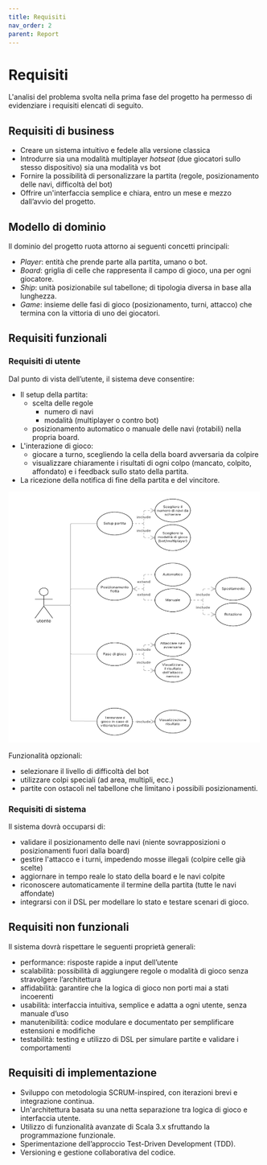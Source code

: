```yaml
---
title: Requisiti
nav_order: 2
parent: Report
---
```


# Requisiti
L'analisi del problema svolta nella prima fase del progetto ha permesso di evidenziare i requisiti elencati di seguito.

## Requisiti di business
- Creare un sistema intuitivo e fedele alla versione classica
- Introdurre sia una modalità multiplayer _hotseat_ (due giocatori sullo stesso dispositivo) sia una modalità vs bot
- Fornire la possibilità di personalizzare la partita (regole, posizionamento delle navi, difficoltà del bot)
- Offrire un'interfaccia semplice e chiara, entro un mese e mezzo dall’avvio del progetto.

## Modello di dominio
Il dominio del progetto ruota attorno ai seguenti concetti principali:

- _Player_: entità che prende parte alla partita, umano o bot.
- _Board_: griglia di celle che rappresenta il campo di gioco, una per ogni giocatore.
- _Ship_: unità posizionabile sul tabellone; di tipologia diversa in base alla lunghezza.
- _Game_: insieme delle fasi di gioco (posizionamento, turni, attacco) che termina con la vittoria di uno dei giocatori.

## Requisiti funzionali
### Requisiti di utente
Dal punto di vista dell’utente, il sistema deve consentire:
- Il setup della partita:
  - scelta delle regole
    - numero di navi
    - modalità (multiplayer o contro bot)
  - posizionamento automatico o manuale delle navi (rotabili) nella propria board.
- L'interazione di gioco:
  - giocare a turno, scegliendo la cella della board avversaria da colpire
  - visualizzare chiaramente i risultati di ogni colpo (mancato, colpito, affondato) 
  e i feedback sullo stato della partita.
- La ricezione della notifica di fine della partita e del vincitore.

<img src="../assets/img/use-case-diagram.png" alt="Battleship Game" width="500px" height="500px" />

Funzionalità opzionali:
- selezionare il livello di difficoltà del bot
- utilizzare colpi speciali (ad area, multipli, ecc.)
- partite con ostacoli nel tabellone che limitano i possibili posizionamenti.

### Requisiti di sistema
Il sistema dovrà occuparsi di:
- validare il posizionamento delle navi (niente sovrapposizioni o posizionamenti fuori dalla board)
- gestire l'attacco e i turni, impedendo mosse illegali (colpire celle già scelte)
- aggiornare in tempo reale lo stato della board e le navi colpite
- riconoscere automaticamente il termine della partita (tutte le navi affondate)
- integrarsi con il DSL per modellare lo stato e testare scenari di gioco.

## Requisiti non funzionali
Il sistema dovrà rispettare le seguenti proprietà generali:
- performance: risposte rapide a input dell’utente
- scalabilità: possibilità di aggiungere regole o modalità di gioco senza stravolgere l’architettura
- affidabilità: garantire che la logica di gioco non porti mai a stati incoerenti
- usabilità: interfaccia intuitiva, semplice e adatta a ogni utente, senza manuale d’uso
- manutenibilità: codice modulare e documentato per semplificare estensioni e modifiche
- testabilità: testing e utilizzo di DSL per simulare partite e validare i comportamenti

## Requisiti di implementazione
- Sviluppo con metodologia SCRUM-inspired, con iterazioni brevi e integrazione continua.
- Un'architettura basata su una netta separazione tra logica di gioco e interfaccia utente.
- Utilizzo di funzionalità avanzate di Scala 3.x sfruttando la programmazione funzionale.
- Sperimentazione dell’approccio Test-Driven Development (TDD).
- Versioning e gestione collaborativa del codice.
